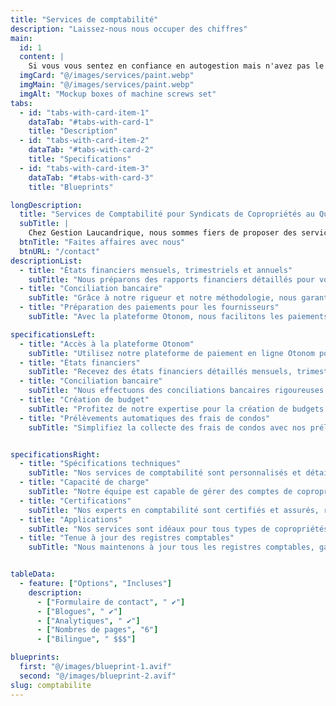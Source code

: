 ```yaml
---
title: "Services de comptabilité"
description: "Laissez-nous nous occuper des chiffres"
main:
  id: 1
  content: |
    Si vous vous sentez en confiance en autogestion mais n'avez pas le temps ou les connaissances de réaliser la comptabilité de votre syndicat, nous pouvons vous aider dans ce processus et nous assurer que vos livres soient à jour et conforme aux différentes exigences légales pour éviter les embuches.
  imgCard: "@/images/services/paint.webp"
  imgMain: "@/images/services/paint.webp"
  imgAlt: "Mockup boxes of machine screws set"
tabs:
  - id: "tabs-with-card-item-1"
    dataTab: "#tabs-with-card-1"
    title: "Description"
  - id: "tabs-with-card-item-2"
    dataTab: "#tabs-with-card-2"
    title: "Specifications"
  - id: "tabs-with-card-item-3"
    dataTab: "#tabs-with-card-3"
    title: "Blueprints"

longDescription:
  title: "Services de Comptabilité pour Syndicats de Copropriétés au Québec"
  subTitle: |
    Chez Gestion Laucandrique, nous sommes fiers de proposer des services de comptabilité complets et adaptés aux syndicats de copropriétés. Avec notre expertise et notre dévouement, nous assurons la gestion financière de votre copropriété avec précision et transparence.
  btnTitle: "Faites affaires avec nous"
  btnURL: "/contact"
descriptionList:
  - title: "États financiers mensuels, trimestriels et annuels"
    subTitle: "Nous préparons des rapports financiers détaillés pour vous offrir une vision claire et précise de la santé financière de votre copropriété."
  - title: "Conciliation bancaire"
    subTitle: "Grâce à notre rigueur et notre méthodologie, nous garantissons une gestion sans faille des comptes bancaires, en assurant une concordance parfaite entre vos relevés bancaires et vos écritures comptables."
  - title: "Préparation des paiements pour les fournisseurs"
    subTitle: "Avec la plateforme Otonom, nous facilitons les paiements aux différents fournisseurs, assurant une gestion efficace et rapide de vos dépenses."

specificationsLeft:
  - title: "Accès à la plateforme Otonom"
    subTitle: "Utilisez notre plateforme de paiement en ligne Otonom pour autoriser facilement les paiements aux fournisseurs entre administrateurs, assurant une gestion fluide et efficace des transactions."
  - title: "États financiers"
    subTitle: "Recevez des états financiers détaillés mensuels, trimestriels et annuels, offrant une vue claire et précise de la situation financière de votre copropriété."
  - title: "Conciliation bancaire"
    subTitle: "Nous effectuons des conciliations bancaires rigoureuses pour garantir la concordance parfaite entre vos relevés bancaires et vos écritures comptables."
  - title: "Création de budget"
    subTitle: "Profitez de notre expertise pour la création de budgets précis et réalistes, adaptés aux besoins spécifiques de votre copropriété."
  - title: "Prélèvements automatiques des frais de condos"
    subTitle: "Simplifiez la collecte des frais de condos avec nos prélèvements automatiques, assurant des paiements ponctuels et sans tracas."


specificationsRight:
  - title: "Spécifications techniques"
    subTitle: "Nos services de comptabilité sont personnalisés et détaillés pour répondre aux besoins spécifiques de chaque syndicat de copropriété."
  - title: "Capacité de charge"
    subTitle: "Notre équipe est capable de gérer des comptes de copropriétés de toute taille, assurant un service rapide et efficace sans compromettre la qualité."
  - title: "Certifications"
    subTitle: "Nos experts en comptabilité sont certifiés et assurés, respectant toutes les normes de sécurité et d'excellence locales et nationales."
  - title: "Applications"
    subTitle: "Nos services sont idéaux pour tous types de copropriétés, offrant des solutions comptables adaptées à des environnements résidentiels, commerciaux et industriels."
  - title: "Tenue à jour des registres comptables"
    subTitle: "Nous maintenons à jour tous les registres comptables, garantissant une gestion financière transparente et ordonnée."


tableData:
  - feature: ["Options", "Incluses"]
    description:
      - ["Formulaire de contact", " ✔"]
      - ["Blogues", " ✔"]
      - ["Analytiques", " ✔"]
      - ["Nombres de pages", "6"]
      - ["Bilingue", " $$$"]

blueprints:
  first: "@/images/blueprint-1.avif"
  second: "@/images/blueprint-2.avif"
slug: comptabilite  
---
```

